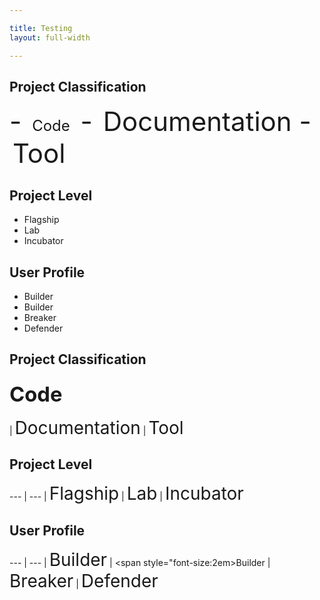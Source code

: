 ```yaml
---

title: Testing 
layout: full-width

---
```


## Project Classification
<span style="font-size: 3em;">
- <i class="fas fa-code" style="font-size: 3em;"></i><span style="padding-left: 5px; padding-right: 5px; font-size:24px">Code</span>
- <i class="fas fa-book"></i><span style="padding-left: 5px; padding-right:">Documentation</span>
- <i class="fas fa-tools"></i><span style="padding-left: 5px; padding-right:">Tool</span>
</span>

## Project Level
- <i class="fas fa-flag"></i>Flagship
- <i class="fas fa-flask"></i>Lab
- <i class="fas fa-lightbulb"></i>Incubator

## User Profile
- <i class="fas fa-pray"></i>Builder
- <i class="fas fa-toolbox"></i>Builder
- <i class="fas fa-hammer"></i>Breaker
- <i class="fas fa-shield-alt"></i>Defender




## Project Classification 
### <i class="fas fa-code" style="font-size: 2em; color:#233e81;"></i>  <span style="font-size:2em">Code</span> 
<i class="fas fa-book" style="font-size: 2em; color:#233e81;"></i> | <span style="font-size:2em">Documentation</span> 
<i class="fas fa-tools" style="font-size: 2em; color:#233e81;"></i> | <span style="font-size:2em">Tool</span> 

## Project Level
 --- | --- 
<i class="fas fa-flag" style="font-size: 2em; color:#233e81;"></i> | <span style="font-size:2em">Flagship</span> 
<i class="fas fa-flask" style="font-size: 2em; color:#233e81;"></i> | <span style="font-size:2em">Lab</span> 
<i class="fas fa-lightbulb" style="font-size: 2em; color:#233e81;"></i> | <span style="font-size:2em">Incubator</span> 

## User Profile
 --- | --- 
<i class="fas fa-pray" style="font-size: 2em; color:#233e81;"></i> | <span style="font-size:2em">Builder</span> 
<i class="fas fa-toolbox" style="font-size: 2em; color:#233e81;"></i> | <span style="font-size:2em>Builder</span> 
<i class="fas fa-hammer" style="font-size: 2em; color:#233e81;"></i> | <span style="font-size:2em">Breaker</span> 
<i class="fas fa-shield-alt" style="font-size: 2em; color:#233e81;"></i> | <span style="font-size:2em">Defender</span> 
